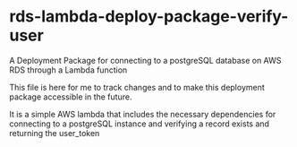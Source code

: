 # rds-lambda-deploy-package-verify-user
A Deployment Package for connecting to a postgreSQL database on AWS RDS through a Lambda function

This file is here for me to track changes and to make this deployment package accessible in the future. 

It is a simple AWS lambda that includes the necessary dependencies for connecting to a postgreSQL instance and verifying a record exists and returning the user_token
